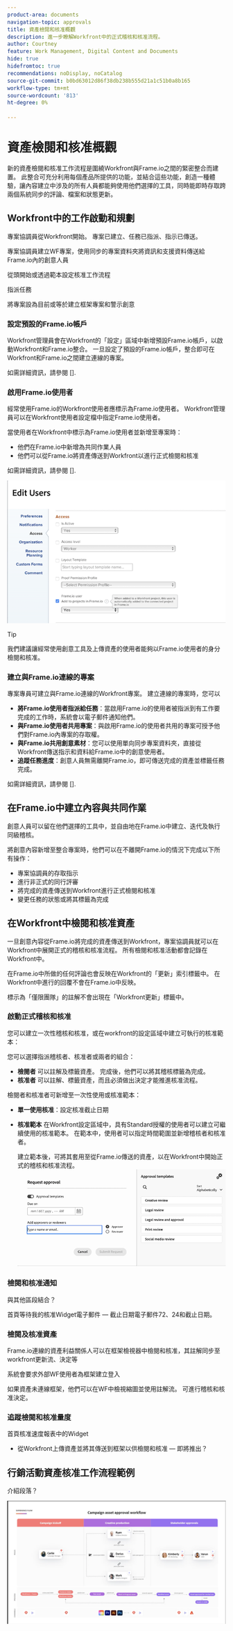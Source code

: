 ```yaml
---
product-area: documents
navigation-topic: approvals
title: 資產檢閱和核准概觀
description: 進一步瞭解Workfront中的正式稽核和核准流程。
author: Courtney
feature: Work Management, Digital Content and Documents
hide: true
hidefromtoc: true
recommendations: noDisplay, noCatalog
source-git-commit: b0bd63012d86f38db238b555d21a1c51b0a8b165
workflow-type: tm+mt
source-wordcount: '813'
ht-degree: 0%

---
```



# 資產檢閱和核准概觀

新的資產檢閱和核准工作流程是圍繞Workfront與Frame.io之間的緊密整合而建置。 此整合可充分利用每個產品所提供的功能，並結合這些功能，創造一種體驗，讓內容建立中涉及的所有人員都能夠使用他們選擇的工具，同時能即時存取跨兩個系統同步的評論、檔案和狀態更新。

<!-- link to frame docs-->

## Workfront中的工作啟動和規劃

專案協調員從Workfront開始。 專案已建立、任務已指派、指示已傳送。

專案協調員建立WF專案，使用同步的專案資料夾將資訊和支援資料傳送給Frame.io內的創意人員

從頭開始或透過範本設定核准工作流程

指派任務

將專案設為目前或等於建立框架專案和警示創意

### 設定預設的Frame.io帳戶

Workfront管理員會在Workfront的「設定」區域中新增預設Frame.io帳戶，以啟動Workfront和Frame.io整合。 一旦設定了預設的Frame.io帳戶，整合即可在Workfront和Frame.io之間建立連線的專案。

如需詳細資訊，請參閱 [].


<!-- in procedure article we need to cover how groups work with projects and how the frame account is associated with a group. And that accounts other than the default can be added on a 1:1 basis using the dev token. -->


### 啟用Frame.io使用者

經常使用Frame.io的Workfront使用者應標示為Frame.io使用者。 Workfront管理員可以在Workfront使用者設定檔中指定Frame.io使用者。

當使用者在Workfront中標示為Frame.io使用者並新增至專案時：

* 他們在Frame.io中新增為共同作業人員
* 他們可以從Frame.io將資產傳送到Workfront以進行正式檢閱和核准

如需詳細資訊，請參閱 [].

![](assets/Frame-enabled-user.png)

>[!TIP]
>
>我們建議讓經常使用創意工具及上傳資產的使用者能夠以Frame.io使用者的身分檢閱和核准。

### 建立與Frame.io連線的專案

專案專員可建立與Frame.io連線的Workfront專案。 建立連線的專案時，您可以

* **將Frame.io使用者指派給任務**：當啟用Frame.io的使用者被指派到有工作要完成的工作時，系統會以電子郵件通知他們。
* **與Frame.io使用者共用專案**：與啟用Frame.io的使用者共用的專案可授予他們對Frame.io內專案的存取權。
* **與Frame.io共用創意素材**：您可以使用單向同步專案資料夾，直接從Workfront傳送指示和資料給Frame.io中的創意使用者。
* **追蹤任務進度**：創意人員無需離開Frame.io，即可傳送完成的資產並標籤任務完成。

如需詳細資訊，請參閱 [].

<!--Preassign approval templates to asks coming in the future-->


## 在Frame.io中建立內容與共同作業

創意人員可以留在他們選擇的工具中，並自由地在Frame.io中建立、迭代及執行同級稽核。

將創意內容新增至整合專案時，他們可以在不離開Frame.io的情況下完成以下所有操作：

* 專案協調員的存取指示
* 進行非正式的同行評審
* 將完成的資產傳送到Workfront進行正式檢閱和核准
* 變更任務的狀態或將其標籤為完成
<!-- * Notification of decision
* Upload new versions of connected assets marked as needs more work < will automatically connect>-->


## 在Workfront中檢閱和核准資產

一旦創意內容從Frame.io將完成的資產傳送到Workfront，專案協調員就可以在Workfront中展開正式的稽核和核准流程。 所有檢閱和核准活動都會記錄在Workfront中。

在Frame.io中所做的任何評論也會反映在Workfront的「更新」索引標籤中。 在Workfront中進行的回覆不會在Frame.io中反映。

標示為「僅限團隊」的註解不會出現在「Workfront更新」標籤中。

### 啟動正式稽核和核准

您可以建立一次性稽核和核准，或在workfront的設定區域中建立可執行的核准範本：

您可以選擇指派稽核者、核准者或兩者的組合：

* **檢閱者** 可以註解及標籤資產。 完成後，他們可以將其稽核標籤為完成。 <!--example of when to add reviewers-->
* **核准者** 可以註解、標籤資產，而且必須做出決定才能推進核准流程。

檢閱者和核准者可新增至一次性使用或核准範本：

<!--can also assign teams and set deadline-->

* **單一使用核准**：設定核准截止日期

* **核准範本**
在Workfront設定區域中，具有Standard授權的使用者可以建立可繼續使用的核准範本。 在範本中，使用者可以指定時間範圍並新增稽核者和核准者。 <!--do we want to mention any upcoming plans here? -->

  建立範本後，可將其套用至從Frame.io傳送的資產，以在Workfront中開始正式的稽核和核准流程。
  ![](assets/assign-template.png)

<!-- can set timreframe which calculates deadline once approval is started. >

    For more information, see [Create and manage Approval Templates](/)<!--don't forget link-->

### 檢閱和核准通知

與其他區段結合？

首頁等待我的核准Widget電子郵件 — 截止日期電子郵件72、24和截止日期。

<!-- upload assets directly to workfront to be reviewed in Frame.io/ Will have to send manually at first

Reviewer/approver needs to go through email to get to frame vier
-->

### 檢閱及核准資產

Frame.io連線的資產利益關係人可以在框架檢視器中檢閱和核准，其註解同步至workfront更新流、決定等

<!-- include screenshot from frame.io-->

系統會要求外部WF使用者為框架建立登入

如果資產未連線框架，他們可以在WF中檢視縮圖並使用註解流。 可進行稽核和核准決定。

### 追蹤檢閱和核准量度

首頁核准速度報表中的Widget

<!--
### Published approved assets to Adobe Experience Manager Assets

Use the native integration to send approved assets to AEM.
-->


* 從Workfront上傳資產並將其傳送到框架以供檢閱和核准 — 即將推出？

## 行銷活動資產核准工作流程範例

介紹段落？

![](assets/example-workflow.png) <!-- probbly need a different version of this but add something similar rather than typing all out?-->
